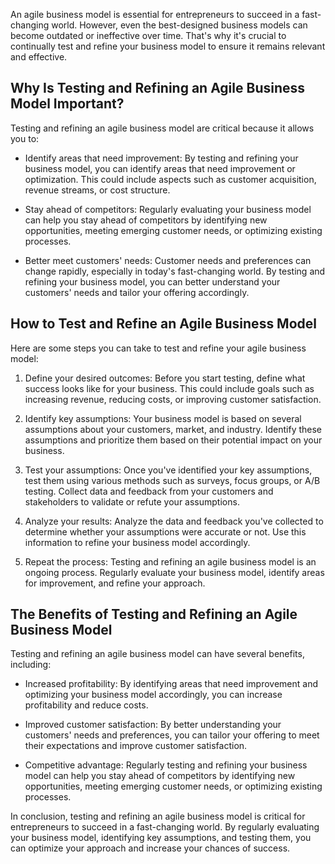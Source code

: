 
An agile business model is essential for entrepreneurs to succeed in a fast-changing world. However, even the best-designed business models can become outdated or ineffective over time. That's why it's crucial to continually test and refine your business model to ensure it remains relevant and effective.

Why Is Testing and Refining an Agile Business Model Important?
--------------------------------------------------------------

Testing and refining an agile business model are critical because it allows you to:

* Identify areas that need improvement: By testing and refining your business model, you can identify areas that need improvement or optimization. This could include aspects such as customer acquisition, revenue streams, or cost structure.

* Stay ahead of competitors: Regularly evaluating your business model can help you stay ahead of competitors by identifying new opportunities, meeting emerging customer needs, or optimizing existing processes.

* Better meet customers' needs: Customer needs and preferences can change rapidly, especially in today's fast-changing world. By testing and refining your business model, you can better understand your customers' needs and tailor your offering accordingly.

How to Test and Refine an Agile Business Model
----------------------------------------------

Here are some steps you can take to test and refine your agile business model:

1. Define your desired outcomes: Before you start testing, define what success looks like for your business. This could include goals such as increasing revenue, reducing costs, or improving customer satisfaction.

2. Identify key assumptions: Your business model is based on several assumptions about your customers, market, and industry. Identify these assumptions and prioritize them based on their potential impact on your business.

3. Test your assumptions: Once you've identified your key assumptions, test them using various methods such as surveys, focus groups, or A/B testing. Collect data and feedback from your customers and stakeholders to validate or refute your assumptions.

4. Analyze your results: Analyze the data and feedback you've collected to determine whether your assumptions were accurate or not. Use this information to refine your business model accordingly.

5. Repeat the process: Testing and refining an agile business model is an ongoing process. Regularly evaluate your business model, identify areas for improvement, and refine your approach.

The Benefits of Testing and Refining an Agile Business Model
------------------------------------------------------------

Testing and refining an agile business model can have several benefits, including:

* Increased profitability: By identifying areas that need improvement and optimizing your business model accordingly, you can increase profitability and reduce costs.

* Improved customer satisfaction: By better understanding your customers' needs and preferences, you can tailor your offering to meet their expectations and improve customer satisfaction.

* Competitive advantage: Regularly testing and refining your business model can help you stay ahead of competitors by identifying new opportunities, meeting emerging customer needs, or optimizing existing processes.

In conclusion, testing and refining an agile business model is critical for entrepreneurs to succeed in a fast-changing world. By regularly evaluating your business model, identifying key assumptions, and testing them, you can optimize your approach and increase your chances of success.
